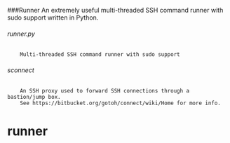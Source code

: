 ###Runner
An extremely useful multi-threaded SSH command runner with sudo support written in Python. 

###### runner.py
        Multi-threaded SSH command runner with sudo support
###### sconnect
        An SSH proxy used to forward SSH connections through a bastion/jump box.
        See https://bitbucket.org/gotoh/connect/wiki/Home for more info.
# runner
